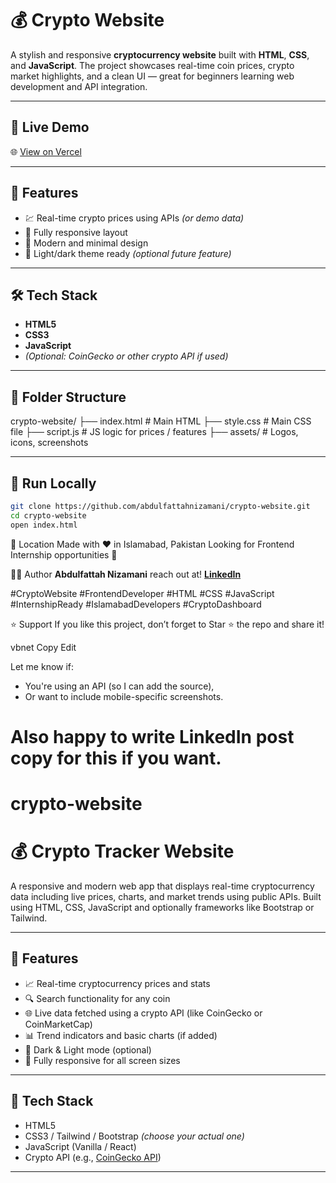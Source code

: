 # 💰 Crypto Website

A stylish and responsive **cryptocurrency website** built with **HTML**, **CSS**, and **JavaScript**. The project showcases real-time coin prices, crypto market highlights, and a clean UI — great for beginners learning web development and API integration.

---

## 🔗 Live Demo

🌐 [View on Vercel](https://crypto-website-seven-eta.vercel.app/)

---


## 🧠 Features

- 💹 Real-time crypto prices using APIs *(or demo data)*
- 📱 Fully responsive layout
- 🎨 Modern and minimal design
- 🌙 Light/dark theme ready *(optional future feature)*

---

## 🛠️ Tech Stack

- **HTML5**
- **CSS3**
- **JavaScript**
- *(Optional: CoinGecko or other crypto API if used)*

---

## 📁 Folder Structure


crypto-website/
├── index.html # Main HTML
├── style.css # Main CSS file
├── script.js # JS logic for prices / features
├── assets/ # Logos, icons, screenshots


---

## 🚀 Run Locally

```bash
git clone https://github.com/abdulfattahnizamani/crypto-website.git
cd crypto-website
open index.html
```

📍 Location
Made with ❤️ in Islamabad, Pakistan
Looking for Frontend Internship opportunities 🚀

🙋‍♂️ Author
**Abdulfattah Nizamani**
reach out at!
**[LinkedIn](https://linkedin.com/in/fattahniz)**


#CryptoWebsite #FrontendDeveloper #HTML #CSS #JavaScript #InternshipReady #IslamabadDevelopers #CryptoDashboard

⭐ Support
If you like this project, don’t forget to Star ⭐ the repo and share it!

vbnet
Copy
Edit



Let me know if:
- You're using an API (so I can add the source),
- Or want to include mobile-specific screenshots.

Also happy to write LinkedIn post copy for this if you want.
=======
# crypto-website
# 💰 Crypto Tracker Website

A responsive and modern web app that displays real-time cryptocurrency data including live prices, charts, and market trends using public APIs. Built using HTML, CSS, JavaScript and optionally frameworks like Bootstrap or Tailwind.

---

## 🚀 Features

- 📈 Real-time cryptocurrency prices and stats
- 🔍 Search functionality for any coin
- 🌐 Live data fetched using a crypto API (like CoinGecko or CoinMarketCap)
- 📊 Trend indicators and basic charts (if added)
- 🌙 Dark & Light mode (optional)
- 📱 Fully responsive for all screen sizes

---

## 🧰 Tech Stack

- HTML5  
- CSS3 / Tailwind / Bootstrap *(choose your actual one)*  
- JavaScript (Vanilla / React)  
- Crypto API (e.g., [CoinGecko API](https://www.coingecko.com/en/api))  

---



